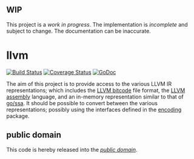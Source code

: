 WIP
---

This project is a *work in progress*. The implementation is *incomplete* and
subject to change. The documentation can be inaccurate.

llvm
====

[![Build Status](https://travis-ci.org/mewlang/llvm.svg?branch=master)](https://travis-ci.org/mewlang/llvm)
[![Coverage Status](https://img.shields.io/coveralls/mewlang/llvm.svg)](https://coveralls.io/r/mewlang/llvm?branch=master)
[![GoDoc](https://godoc.org/github.com/mewlang/llvm?status.svg)](https://godoc.org/github.com/mewlang/llvm)

The aim of this project is to provide access to the various LLVM IR
representations; which includes the [LLVM bitcode][] file format, the
[LLVM assembly][] language, and an in-memory representation similar to that of
[go/ssa][]. It should be possible to convert between the various
representations; possibly using the interfaces defined in the [encoding][]
package.

[LLVM bitcode]: http://llvm.org/docs/BitCodeFormat.html
[LLVM assembly]: http://llvm.org/docs/LangRef.html
[go/ssa]: https://godoc.org/code.google.com/p/go.tools/go/ssa
[encoding]: http://golang.org/pkg/encoding/

public domain
-------------

This code is hereby released into the *[public domain][]*.

[public domain]: https://creativecommons.org/publicdomain/zero/1.0/

